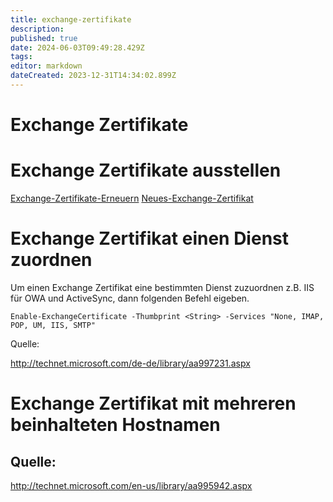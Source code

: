```yaml
---
title: exchange-zertifikate
description: 
published: true
date: 2024-06-03T09:49:28.429Z
tags: 
editor: markdown
dateCreated: 2023-12-31T14:34:02.899Z
---
```


# Exchange Zertifikate

# Exchange Zertifikate ausstellen
[Exchange-Zertifikate-Erneuern](/de/Wiki-Seiten/Microsoft/Server/Rollen/Exchange/exchange-zertifikate)
[Neues-Exchange-Zertifikat](/de/Wiki-Seiten/Microsoft/Server/Rollen/Exchange/neues-exchange-zertifikat)

# Exchange Zertifikat einen Dienst zuordnen

Um einen Exchange Zertifikat eine bestimmten Dienst zuzuordnen z.B. IIS für OWA und ActiveSync, dann folgenden Befehl eigeben.

`Enable-ExchangeCertificate -Thumbprint <String> -Services "None, IMAP, POP, UM, IIS, SMTP"`

Quelle:

http://technet.microsoft.com/de-de/library/aa997231.aspx

# Exchange Zertifikat mit mehreren beinhalteten Hostnamen

## Quelle:

http://technet.microsoft.com/en-us/library/aa995942.aspx